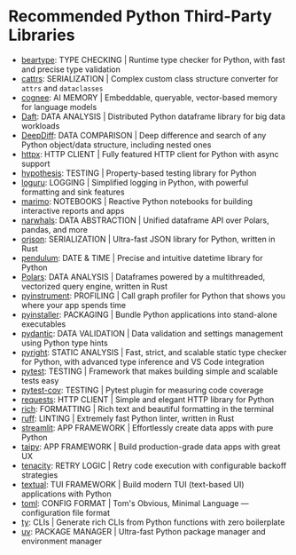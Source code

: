 # Recommended Python Third-Party Libraries

- [beartype](https://github.com/beartype/beartype): TYPE CHECKING | Runtime type checker for Python, with fast and precise type validation
- [cattrs](https://github.com/python-attrs/cattrs): SERIALIZATION | Complex custom class structure converter for `attrs` and `dataclasses`
- [cognee](https://github.com/topoteretes/cognee): AI MEMORY | Embeddable, queryable, vector-based memory for language models
- [Daft](https://github.com/Eventual-Inc/Daft): DATA ANALYSIS | Distributed Python dataframe library for big data workloads
- [DeepDiff](https://github.com/seperman/deepdiff): DATA COMPARISON | Deep difference and search of any Python object/data structure, including nested ones
- [httpx](https://github.com/encode/httpx): HTTP CLIENT | Fully featured HTTP client for Python with async support
- [hypothesis](https://github.com/HypothesisWorks/hypothesis): TESTING | Property-based testing library for Python
- [loguru](https://github.com/Delgan/loguru): LOGGING | Simplified logging in Python, with powerful formatting and sink features
- [marimo](https://github.com/marimo-team/marimo): NOTEBOOKS | Reactive Python notebooks for building interactive reports and apps
- [narwhals](https://github.com/narwhals-dev/narwhals): DATA ABSTRACTION | Unified dataframe API over Polars, pandas, and more
- [orjson](https://github.com/ijl/orjson): SERIALIZATION | Ultra-fast JSON library for Python, written in Rust
- [pendulum](https://github.com/python-pendulum/pendulum): DATE & TIME | Precise and intuitive datetime library for Python
- [Polars](https://github.com/pola-rs/polars): DATA ANALYSIS | Dataframes powered by a multithreaded, vectorized query engine, written in Rust
- [pyinstrument](https://github.com/joerick/pyinstrument): PROFILING | Call graph profiler for Python that shows you where your app spends time
- [pyinstaller](https://github.com/pyinstaller/pyinstaller): PACKAGING | Bundle Python applications into stand-alone executables
- [pydantic](https://github.com/pydantic/pydantic): DATA VALIDATION | Data validation and settings management using Python type hints
- [pyright](https://github.com/microsoft/pyright): STATIC ANALYSIS | Fast, strict, and scalable static type checker for Python, with advanced type inference and VS Code integration
- [pytest](https://github.com/pytest-dev/pytest): TESTING | Framework that makes building simple and scalable tests easy
- [pytest-cov](https://github.com/pytest-dev/pytest-cov): TESTING | Pytest plugin for measuring code coverage
- [requests](https://github.com/psf/requests): HTTP CLIENT | Simple and elegant HTTP library for Python
- [rich](https://github.com/Textualize/rich): FORMATTING | Rich text and beautiful formatting in the terminal
- [ruff](https://github.com/astral-sh/ruff): LINTING | Extremely fast Python linter, written in Rust
- [streamlit](https://github.com/streamlit/streamlit): APP FRAMEWORK | Effortlessly create data apps with pure Python
- [taipy](https://github.com/Avaiga/taipy): APP FRAMEWORK | Build production-grade data apps with great UX
- [tenacity](https://github.com/jd/tenacity): RETRY LOGIC | Retry code execution with configurable backoff strategies
- [textual](https://github.com/Textualize/textual): TUI FRAMEWORK | Build modern TUI (text-based UI) applications with Python
- [toml](https://github.com/toml-lang/toml): CONFIG FORMAT | Tom's Obvious, Minimal Language — configuration file format
- [ty](https://github.com/astral-sh/ty): CLIs | Generate rich CLIs from Python functions with zero boilerplate
- [uv](https://github.com/astral-sh/uv): PACKAGE MANAGER | Ultra-fast Python package manager and environment manager
